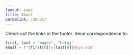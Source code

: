 ```yaml
---
layout: page
title: About
permalink: /about/
---
```


Check out the links in the footer. Send correspondence to:

```python
first, last = "eugen", "hotaj"
email = f"{first[0]}s{last[0]}@nyu.edu"
```